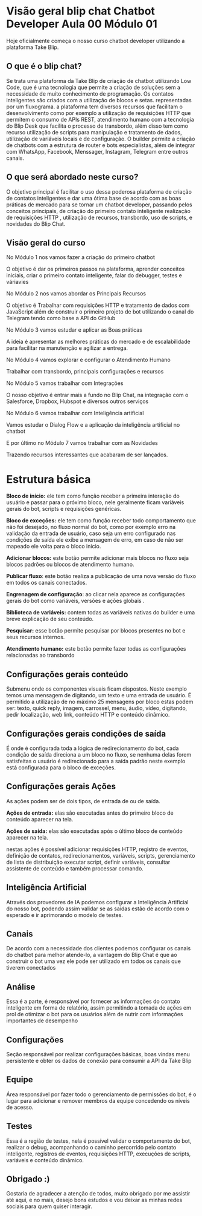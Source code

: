 # Visão geral blip chat Chatbot Developer Aula 00 Módulo 01

Hoje oficialmente começa o nosso curso chatbot developer utilizando a plataforma Take Blip.

## O que é o blip chat?

Se trata uma plataforma da Take Blip de criação de chatbot utilizando Low Code, que é uma tecnologia que permite a criação de soluções sem a necessidade de muito conhecimento de programação.  Os contatos inteligentes são criados com a utilização de blocos e setas. representadas por um fluxograma. a plataforma tem diversos recursos que facilitam o desenvolvimento como por exemplo a utilização de requisições HTTP que permitem o consumo de APIs REST, atendimento humano com a tecnologia do Blip Desk que facilita o processo de transbordo, além disso tem como recurso utilização de scripts para manipulação e tratamento de dados, utilização de variáveis locais e de configuração. O builder permite a criação de chatbots com a  estrutura de router e bots especialistas, além de  integrar com WhatsApp, Facebook, Menssager, Instagram, Telegram entre outros canais.

## O que será abordado neste curso?

O objetivo principal é facilitar o uso dessa poderosa plataforma de criação de contatos inteligentes e dar uma ótima base de acordo com as boas práticas de mercado para se tornar um chatbot developer, passando pelos conceitos principais, de criação do primeiro contato inteligente realização de requisições HTTP , utilização de recursos, transbordo, uso de scripts, e novidades do Blip Chat.

## Visão geral do curso

No Módulo 1 nos vamos fazer a criação do primeiro chatbot

O objetivo é dar os primeiros passos na plataforma, aprender conceitos iniciais, criar o primeiro contato inteligente, falar do debugger, testes e váriavies

No Módulo 2 nos vamos abordar os Principais Recursos

O objetivo é Trabalhar com requisições HTTP e tratamento de dados com JavaScript além de construir o primeiro projeto de bot utilizando o canal do Telegram tendo como base a API do GitHub

No Módulo 3 vamos estudar e aplicar as Boas práticas

A ideia é apresentar as melhores práticas do mercado e de escalabilidade para facilitar na manutenção e agilizar a entrega.

No Módulo 4 vamos explorar e configurar o Atendimento Humano

Trabalhar com transbordo, principais configurações e recursos

No Módulo 5 vamos trabalhar com Integrações

O nosso objetivo é entrar mais a fundo no Blip Chat, na integração com o Salesforce, Dropbox, Hubspot e diversos outros serviços

No Módulo 6 vamos trabalhar com Inteligência artificial 

Vamos estudar o Dialog Flow e a aplicação da inteligência artificial no chatbot

E por último no Módulo 7 vamos trabalhar com as Novidades

Trazendo recursos interessantes que acabaram de ser lançados.

# Estrutura básica

**Bloco de início:** ele tem como função receber a primeira interação do usuário e passar para o próximo bloco, nele geralmente ficam variáveis gerais do bot, scripts e requisições genéricas.

**Bloco de exceções:** ele tem como função receber todo comportamento que não foi desejado, no fluxo normal do bot, como por exemplo erro na validação da entrada de usuário, caso seja um erro configurado nas condições de saída ele exibe a mensagem de erro, em caso de não ser mapeado ele volta para o bloco inicio.

**Adicionar blocos:** este botão permite adicionar mais blocos no fluxo seja blocos padrões ou blocos de atendimento humano.

**Publicar fluxo**: este botão realiza a publicação de uma nova versão do fluxo em todos os canais conectados.

**Engrenagem de configuração**: ao clicar nela aparece as configurações gerais do bot como variáveis, versões e ações globais .

**Biblioteca de variáveis:** contem todas as variáveis nativas do builder e uma breve explicação de seu conteúdo.

**Pesquisar:** esse botão permite pesquisar por blocos presentes no bot e seus recursos internos.

**Atendimento humano:** este botão permite fazer todas as configurações relacionadas ao transbordo

## Configurações gerais conteúdo

Submenu onde os componentes visuais ficam dispostos. Neste exemplo temos uma mensagem de digitando, um texto e uma entrada de usuário. É permitido a utilização de no máximo 25 mensagens por bloco estas podem ser: texto, quick reply, imagem, carrossel, menu, áudio, vídeo, digitando, pedir localização, web link, conteúdo HTTP e conteúdo dinâmico.

## Configurações gerais condições de saída

É onde é configurada toda a lógica de redirecionamento do bot, cada condição de saída direciona a um bloco no fluxo, se nenhuma delas forem satisfeitas o usuário é redirecionado para a saída padrão neste exemplo está configurada para o bloco de exceções.

## Configurações gerais Ações

As ações podem ser de dois tipos, de entrada de ou de saída.

**Ações de entrada:** elas são executadas antes do primeiro bloco de conteúdo aparecer na tela.

**Ações de saída:**  elas são executadas após o último bloco de conteúdo aparecer na tela.

nestas ações é possível adicionar requisições HTTP, registro de eventos, definição de contatos, redirecionamentos, variáveis, scripts, gerenciamento de lista de distribuição executar script, definir variáveis, consultar assistente de conteúdo e também processar comando.

## Inteligência Artificial

Através dos provedores de IA podemos configurar a Inteligência Artificial do nosso bot, podendo assim validar se as saídas estão de acordo com o esperado e ir aprimorando o modelo de testes. 

## Canais

De acordo com a necessidade dos clientes podemos configurar os canais do chatbot para melhor atende-lo, a vantagem do Blip Chat é que ao construir o bot uma vez ele pode ser utilizado em todos os canais que tiverem conectados

## Análise

Essa é a parte, é responsável por fornecer as informações do contato inteligente em forma de relatório, assim permitindo a tomada de ações em prol de otimizar o bot para os usuários além de nutrir com informações importantes de desempenho

## Configurações

Seção responsável por realizar configurações básicas, boas vindas menu persistente e obter os dados de conexão para consumir a API da Take Blip

## Equipe

Área responsável por fazer todo o gerenciamento de permissões do bot, é o lugar para adicionar e remover membros da equipe concedendo os níveis de acesso.

## Testes

Essa é a região de testes, nela é possível validar o comportamento do bot, realizar o debug, acompanhando o caminho percorrido pelo contato inteligente, registros de eventos, requisições HTTP, execuções de scripts, variáveis e conteúdo dinâmico.

## Obrigado :)

Gostaria de agradecer a atenção de todos, muito obrigado por me assistir até aqui, e no mais, desejo bons estudos e vou deixar as minhas redes sociais para quem quiser interagir.
